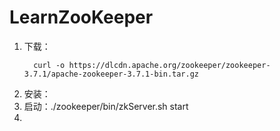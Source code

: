 # LearnZooKeeper
1. 下载：
    ```
      curl -o https://dlcdn.apache.org/zookeeper/zookeeper-3.7.1/apache-zookeeper-3.7.1-bin.tar.gz
    ```
2. 安装：
3. 启动：./zookeeper/bin/zkServer.sh start
4. 
